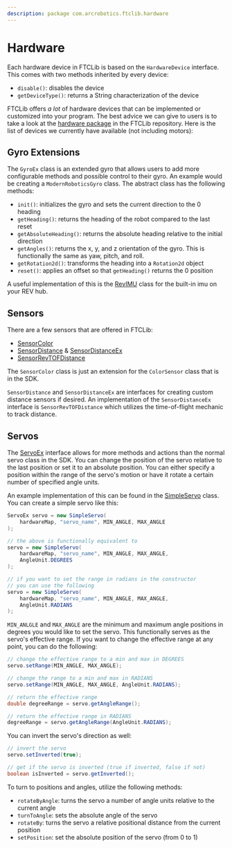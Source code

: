 ```yaml
---
description: package com.arcrobotics.ftclib.hardware
---
```


# Hardware

Each hardware device in FTCLib is based on the `HardwareDevice` interface. This comes with two methods inherited by every device:

* `disable()`: disables the device
* `getDeviceType()`: returns a String characterization of the device

FTCLib offers _a lot_ of hardware devices that can be implemented or customized into your program. The best advice we can give to users is to take a look at the [hardware package](https://github.com/FTCLib/FTCLib/tree/v1.1.0/core/src/main/java/com/arcrobotics/ftclib/hardware) in the FTCLib repository. Here is the list of devices we currently have available \(not including motors\):

## Gyro Extensions

The `GyroEx` class is an extended gyro that allows users to add more configurable methods and possible control to their gyro. An example would be creating a `ModernRoboticsGyro` class. The abstract class has the following methods:

* `init()`: initializes the gyro and sets the current direction to the 0 heading
* `getHeading()`: returns the heading of the robot compared to the last reset
* `getAbsoluteHeading()`: returns the absolute heading relative to the initial direction
* `getAngles()`: returns the x, y, and z orientation of the gyro. This is functionally the same as yaw, pitch, and roll.
* `getRotation2d()`: transforms the heading into a `Rotation2d` object
* `reset()`: applies an offset so that `getHeading()` returns the 0 position

A useful implementation of this is the [RevIMU](https://github.com/FTCLib/FTCLib/blob/v1.1.0/core/src/main/java/com/arcrobotics/ftclib/hardware/RevIMU.java) class for the built-in imu on your REV hub.

## Sensors

There are a few sensors that are offered in FTCLib:

* [SensorColor](https://github.com/FTCLib/FTCLib/blob/v1.1.0/core/src/main/java/com/arcrobotics/ftclib/hardware/SensorColor.java)
* [SensorDistance](https://github.com/FTCLib/FTCLib/blob/v1.1.0/core/src/main/java/com/arcrobotics/ftclib/hardware/SensorDistance.java) & [SensorDistanceEx](https://github.com/FTCLib/FTCLib/blob/v1.1.0/core/src/main/java/com/arcrobotics/ftclib/hardware/SensorDistanceEx.java)
* [SensorRevTOFDistance](https://github.com/FTCLib/FTCLib/blob/v1.1.0/core/src/main/java/com/arcrobotics/ftclib/hardware/SensorRevTOFDistance.java)

The `SensorColor` class is just an extension for the `ColorSensor` class that is in the SDK.

`SensorDistance` and `SensorDistanceEx` are interfaces for creating custom distance sensors if desired. An implementation of the `SensorDistanceEx` interface is `SensorRevTOFDistance` which utilizes the time-of-flight mechanic to track distance.

## Servos

The [ServoEx](https://github.com/FTCLib/FTCLib/blob/v1.1.0/core/src/main/java/com/arcrobotics/ftclib/hardware/ServoEx.java) interface allows for more methods and actions than the normal servo class in the SDK. You can change the position of the servo relative to the last position or set it to an absolute position. You can either specify a position within the range of the servo's motion or have it rotate a certain number of specified angle units.

An example implementation of this can be found in the [SimpleServo](https://github.com/FTCLib/FTCLib/blob/v1.1.0/core/src/main/java/com/arcrobotics/ftclib/hardware/SimpleServo.java) class. You can create a simple servo like this:

```java
ServoEx servo = new SimpleServo(
    hardwareMap, "servo_name", MIN_ANGLE, MAX_ANGLE
);

// the above is functionally equivalent to
servo = new SimpleServo(
    hardwareMap, "servo_name", MIN_ANGLE, MAX_ANGLE,
    AngleUnit.DEGREES
);

// if you want to set the range in radians in the constructor
// you can use the following
servo = new SimpleServo(
    hardwareMap, "servo_name", MIN_ANGLE, MAX_ANGLE,
    AngleUnit.RADIANS
);
```

`MIN_ANLGLE` and `MAX_ANGLE` are the minimum and maximum angle positions in degrees you would like to set the servo. This functionally serves as the servo's effective range. If you want to change the effective range at any point, you can do the following:

```java
// change the effective range to a min and max in DEGREES
servo.setRange(MIN_ANGLE, MAX_ANGLE);

// change the range to a min and max in RADIANS
servo.setRange(MIN_ANGLE, MAX_ANGLE, AngleUnit.RADIANS);

// return the effective range
double degreeRange = servo.getAngleRange();

// return the effective range in RADIANS
degreeRange = servo.getAngleRange(AngleUnit.RADIANS);
```

You can invert the servo's direction as well:

```java
// invert the servo
servo.setInverted(true);

// get if the servo is inverted (true if inverted, false if not)
boolean isInverted = servo.getInverted();
```

To turn to positions and angles, utilize the following methods:

* `rotateByAngle`: turns the servo a number of angle units relative to the current angle
* `turnToAngle`: sets the absolute angle of the servo
* `rotateBy`: turns the servo a relative positional distance from the current position
* `setPosition`: set the absolute position of the servo \(from 0 to 1\)

